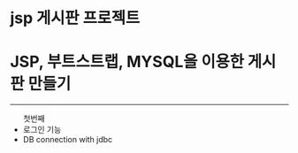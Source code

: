 # jsp 게시판 프로젝트

<h1> JSP, 부트스트랩, MYSQL을 이용한 게시판 만들기 </h1>
<hr>
<ul> 첫번째
<li>로그인 기능</li> 
<li>DB connection with jdbc</li>
</ul>
